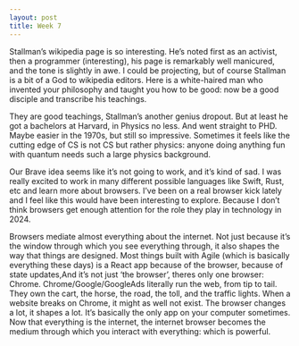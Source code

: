 ```yaml
---
layout: post
title: Week 7
---
```

Stallman’s wikipedia page is so interesting. He’s noted first as an activist, then a programmer (interesting), his page is remarkably well manicured, and the tone is slightly in awe. I could be projecting, but of course Stallman is a bit of a God to wikipedia editors. Here is a white-haired man who invented your philosophy and taught you how to be good: now be a good disciple and transcribe his teachings.

They are good teachings, Stallman’s another genius dropout. But at least he got a bachelors at Harvard, in Physics no less. And went straight to PHD. Maybe easier in the 1970s, but still so impressive. Sometimes it feels like the cutting edge of CS is not CS but rather physics: anyone doing anything fun with quantum needs such a large physics background. 

Our Brave idea seems like it’s not going to work, and it’s kind of sad. I was really excited to work in many different possible languages like Swift, Rust, etc and learn more about browsers. I’ve been on a real browser kick lately and I feel like this would have been interesting to explore. Because I don’t think browsers get enough attention for the role they play in technology in 2024. 

Browsers mediate almost everything about the internet. Not just because it’s the window through which you see everything through, it also shapes the way that things are designed. Most things built with Agile (which is basically everything these days) is a React app because of the browser, because of state updates,And it’s not just ‘the browser’, theres only one browser: Chrome. Chrome/Google/GoogleAds literally run the web, from tip to tail. They own the cart, the horse, the road, the toll, and the traffic lights. When a website breaks on Chrome, it might as well not exist. The browser changes a lot, it shapes a lot. It’s basically the only app on your computer sometimes. Now that everything is the internet, the internet browser becomes the medium through which you interact with everything: which is powerful.